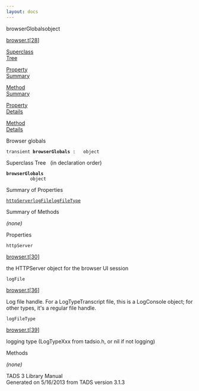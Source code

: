 ```yaml
---
layout: docs
---
```

<span class="title">browserGlobals</span><span class="type">object</span>

[browser.t](../file/browser.t.html)\[[28](../source/browser.t.html#28)\]

[Superclass  
Tree](#_SuperClassTree_)

[Property  
Summary](#_PropSummary_)

[Method  
Summary](#_MethodSummary_)

[Property  
Details](#_Properties_)

[Method  
Details](#_Methods_)

<div class="fdesc">

Browser globals

`transient `**`browserGlobals`**` :   object`

</div>

<span id="_SuperClassTree_"></span>

<div class="mjhd">

<span class="hdln">Superclass Tree</span>   (in declaration order)

</div>

**`browserGlobals`**  
`         object`  
<span id="_PropSummary_"></span>

<div class="mjhd">

<span class="hdln">Summary of Properties</span>  

</div>

[`httpServer`](#httpServer)[`logFile`](#logFile)[`logFileType`](#logFileType)

<span id="_MethodSummary_"></span>

<div class="mjhd">

<span class="hdln">Summary of Methods</span>  

</div>



*(none)* <span id="_Properties_"></span>

<div class="mjhd">

<span class="hdln">Properties</span>  

</div>

<span id="httpServer"></span>

`httpServer`

[browser.t](../file/browser.t.html)\[[30](../source/browser.t.html#30)\]

<div class="desc">

the HTTPServer object for the browser UI session

</div>

<span id="logFile"></span>

`logFile`

[browser.t](../file/browser.t.html)\[[36](../source/browser.t.html#36)\]

<div class="desc">

Log file handle. For a LogTypeTranscript file, this is a LogConsole
object; for other types, it's a regular file handle.

</div>

<span id="logFileType"></span>

`logFileType`

[browser.t](../file/browser.t.html)\[[39](../source/browser.t.html#39)\]

<div class="desc">

logging type (LogTypeXxx from tadsio.h, or nil if not logging)

</div>

<span id="_Methods_"></span>

<div class="mjhd">

<span class="hdln">Methods</span>  

</div>

*(none)*

<div class="ftr">

TADS 3 Library Manual  
Generated on 5/16/2013 from TADS version 3.1.3

</div>
